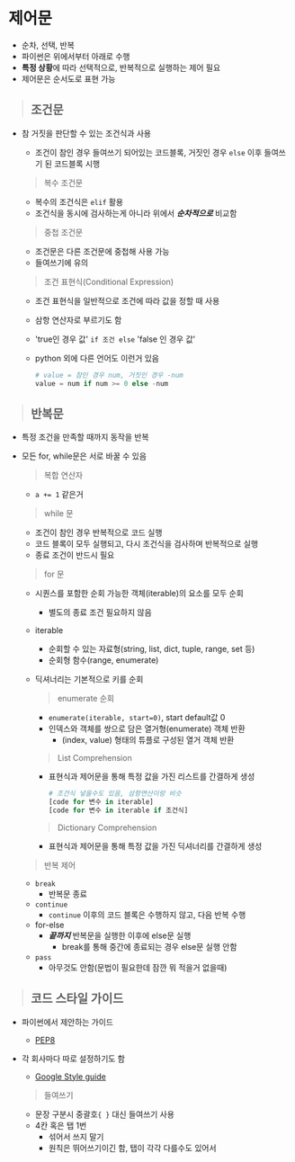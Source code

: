 # 제어문

* 순차, 선택, 반복
* 파이썬은 위에서부터 아래로 수행
* **특정 상황**에 따라 선택적으로, 반복적으로 실행하는 제어 필요
* 제어문은 순서도로 표현 가능

> ## 조건문

* 참 거짓을 판단할 수 있는 조건식과 사용

  * 조건이 참인 경우 들여쓰기 되어있는 코드블록, 거짓인 경우 `else` 이후 들여쓰기 된 코드블록  시행

  > 복수 조건문

  * 복수의 조건식은 `elif` 활용
  * 조건식을 동시에 검사하는게 아니라 위에서 ***순차적으로*** 비교함

  > 중첩 조건문

  * 조건문은 다른 조건문에 중첩해 사용 가능
  * 들여쓰기에 유의

  > 조건 표현식(Conditional Expression)

  * 조건 표현식을 일반적으로 조건에 따라 값을 정할 때 사용
  * 삼항 연산자로 부르기도 함
  * 'true인 경우 값' `if 조건 else` 'false 인 경우 값'
  * python 외에 다른 언어도 이런거 있음

    ```python
    # value = 참인 경우 num, 거짓인 경우 -num
    value = num if num >= 0 else -num
    ```

> ## 반복문

* 특정 조건을 만족할 때까지 동작을 반복
* 모든 for, while문은 서로 바꿀 수 있음
  > 복합 연산자

  * `a += 1` 같은거

  > while 문

  * 조건이 참인 경우 반복적으로 코드 실행
  * 코드 블록이 모두 실행되고, 다시 조건식을 검사하며 반복적으로 실행
  * 종료 조건이 반드시 필요

  > for 문

  * 시퀀스를 포함한 순회 가능한 객체(iterable)의 요소를 모두 순회
    * 별도의 종료 조건 필요하지 않음
  * iterable
    * 순회할 수 있는 자료형(string, list, dict, tuple, range, set 등)
    * 순회형 함수(range, enumerate)
  * 딕셔너리는 기본적으로 키를 순회
    > enumerate 순회
    * `enumerate(iterable, start=0)`, start default값 0
    * 인덱스와 객체를 쌍으로 담은 열거형(enumerate) 객체 반환
      * (index, value) 형태의 튜플로 구성된 열거 객체 반환

    > List Comprehension

    * 표현식과 제어문을 통해 특정 값을 가진 리스트를 간결하게 생성

      ```python
      # 조건식 넣을수도 있음, 삼항연산이랑 비슷
      [code for 변수 in iterable]
      [code for 변수 in iterable if 조건식] 
      ```

    > Dictionary Comprehension

    * 표현식과 제어문을 통해 특정 값을 가진 딕셔너리를 간결하게 생성

  > 반복 제어

  * `break`
    * 반복문 종료
  * `continue`
    * `continue` 이후의 코드 블록은 수행하지 않고, 다음 반복 수행
  * for-else
    * ***끝까지*** 반복문을 실행한 이후에 else문 실행
      * break를 통해 중간에 종료되는 경우 else문 실행 안함
  * `pass`
    * 아무것도 안함(문법이 필요한데 잠깐 뭐 적을거 없을때)

> ## 코드 스타일 가이드

* 파이썬에서 제안하는 가이드
  * [PEP8](https://peps.python.org/pep-0008/)
* 각 회사마다 따로 설정하기도 함
  * [Google Style guide](https://google.github.io/styleguide/pyguide.html)

  > 들여쓰기

  * 문장 구분시 중괄호`{ }` 대신 들여쓰기 사용
  * 4칸 혹은 탭 1번
    * 섞어서 쓰지 말기
    * 원칙은 뛰어쓰기이긴 함, 탭이 각각 다를수도 있어서
